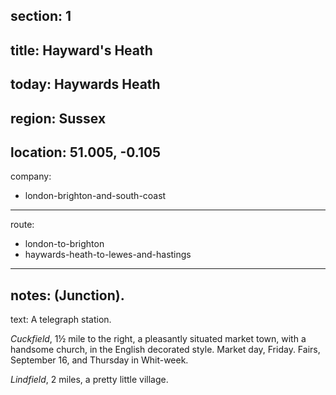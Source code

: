 section: 1
----
title: Hayward's Heath
----
today: Haywards Heath
----
region: Sussex
----
location: 51.005, -0.105
----
company:
- london-brighton-and-south-coast
----
route:
- london-to-brighton
- haywards-heath-to-lewes-and-hastings
----
notes: (Junction).
----
text: A telegraph station.

*Cuckfield*, 1½ mile to the right, a pleasantly situated market town, with a handsome church, in the English decorated style. Market day, Friday. Fairs, September 16, and Thursday in Whit-week.

*Lindfield*, 2 miles, a pretty little village.
